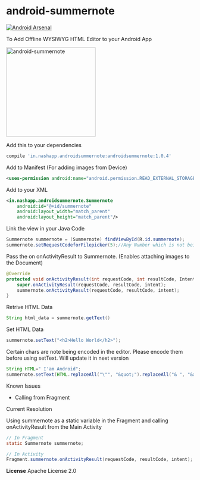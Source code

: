 # android-summernote
[![Android Arsenal](https://img.shields.io/badge/Android%20Arsenal-android--summernote-green.svg?style=true)](https://android-arsenal.com/details/1/3392)

To Add Offline WYSIWYG HTML Editor to your Android App

<img src="http://ultraimg.com/images/android-summernote.png" alt="android-summernote" width="240" height="">

Add this to your dependencies

```groovy
compile 'in.nashapp.androidsummernote:androidsummernote:1.0.4'
```

Add to Manifest (For adding images from Device)
```xml
<uses-permission android:name="android.permission.READ_EXTERNAL_STORAGE" />
```

Add to your XML 
```xml
<in.nashapp.androidsummernote.Summernote
    android:id="@+id/summernote"
    android:layout_width="match_parent"
    android:layout_height="match_parent"/>
```

Link the view in your Java Code
```java
Summernote summernote = (Summernote) findViewById(R.id.summernote);
summernote.setRequestCodeforFilepicker(5);//Any Number which is not being used by other OnResultActivity
```

Pass the on onActivityResult to Summernote. (Enables attaching images to the Document)
```java
@Override
protected void onActivityResult(int requestCode, int resultCode, Intent intent) {
    super.onActivityResult(requestCode, resultCode, intent);
    summernote.onActivityResult(requestCode, resultCode, intent);
}
```

Retrive HTML Data
```java
String html_data = summernote.getText()
```

Set HTML Data
```java
summernote.setText("<h2>Hello World</h2>");
```

Certain chars are note being encoded in the editor. Please encode them before using setText. Will update it in next version
```java
String HTML=" I'am Android";
summernote.setText(HTML.replaceAll("\"", "&quot;").replaceAll("& ", "&amp; ").replaceAll("'","&#39;"));
```

Known Issues

* Calling from Fragment

Current Resolution

Using summernote as a static variable in the Fragment and calling onActivityResult from the Main Activity
```java
// In Fragment
static Summernote summernote;

// In Activity
Fragment.summernote.onActivityResult(requestCode, resultCode, intent);
```
**License** 
Apache License 2.0
